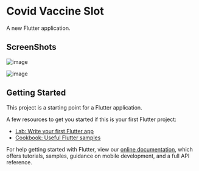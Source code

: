 # Covid Vaccine Slot

A new Flutter application.

## ScreenShots
![image](https://user-images.githubusercontent.com/42883586/134010857-f4964d72-cb8b-46cb-9511-b7e277afa023.png)

![image](https://user-images.githubusercontent.com/42883586/134010906-31eaefa5-da4a-4550-8ce8-fcb3d775af23.png)



## Getting Started

This project is a starting point for a Flutter application.

A few resources to get you started if this is your first Flutter project:

- [Lab: Write your first Flutter app](https://flutter.dev/docs/get-started/codelab)
- [Cookbook: Useful Flutter samples](https://flutter.dev/docs/cookbook)

For help getting started with Flutter, view our
[online documentation](https://flutter.dev/docs), which offers tutorials,
samples, guidance on mobile development, and a full API reference.

